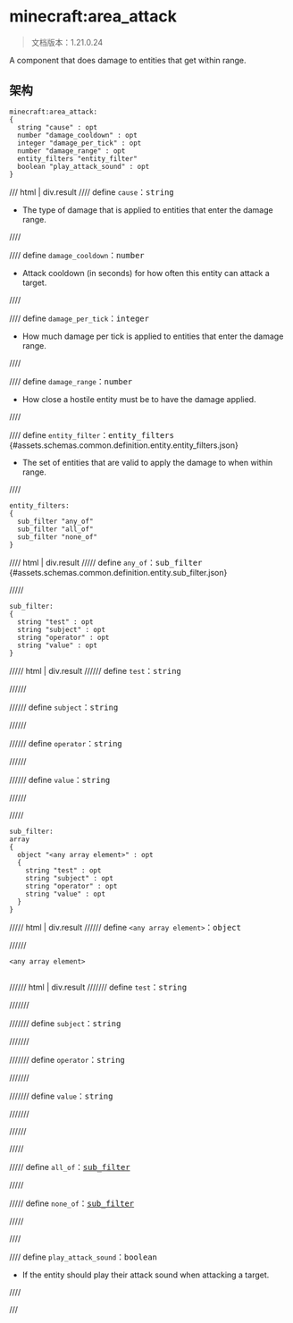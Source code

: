 # minecraft:area_attack

> 文档版本：1.21.0.24

A component that does damage to entities that get within range.

## 架构

```mcschema
minecraft:area_attack:
{
  string "cause" : opt
  number "damage_cooldown" : opt
  integer "damage_per_tick" : opt
  number "damage_range" : opt
  entity_filters "entity_filter"
  boolean "play_attack_sound" : opt
}

```

/// html | div.result
//// define
`cause`：<samp>string</samp>

- The type of damage that is applied to entities that enter the damage range.


////


//// define
`damage_cooldown`：<samp>number</samp>

- Attack cooldown (in seconds) for how often this entity can attack a target.


////


//// define
`damage_per_tick`：<samp>integer</samp>

- How much damage per tick is applied to entities that enter the damage range.


////


//// define
`damage_range`：<samp>number</samp>

- How close a hostile entity must be to have the damage applied.


////


//// define
`entity_filter`：<samp>entity_filters</samp> {#assets.schemas.common.definition.entity.entity_filters.json}

- The set of entities that are valid to apply the damage to when within range.


////

```mcschema
entity_filters:
{
  sub_filter "any_of"
  sub_filter "all_of"
  sub_filter "none_of"
}

```

//// html | div.result
///// define
`any_of`：<samp>sub_filter</samp> {#assets.schemas.common.definition.entity.sub_filter.json}


/////

```mcschema
sub_filter:
{
  string "test" : opt
  string "subject" : opt
  string "operator" : opt
  string "value" : opt
}

```

///// html | div.result
////// define
`test`：<samp>string</samp>


//////


////// define
`subject`：<samp>string</samp>


//////


////// define
`operator`：<samp>string</samp>


//////


////// define
`value`：<samp>string</samp>


//////


/////


```mcschema
sub_filter:
array
{
  object "<any array element>" : opt
  {
    string "test" : opt
    string "subject" : opt
    string "operator" : opt
    string "value" : opt
  }
}

```

///// html | div.result
////// define
`<any array element>`：<samp>object</samp>


//////

<div class="language-text highlight"><span class="filename"><code>&lt;any array element&gt;</code></span><pre id="__code_1"><span></span></pre></div>

////// html | div.result
/////// define
`test`：<samp>string</samp>


///////


/////// define
`subject`：<samp>string</samp>


///////


/////// define
`operator`：<samp>string</samp>


///////


/////// define
`value`：<samp>string</samp>


///////


//////


/////




///// define
`all_of`：<samp>[sub_filter](#assets.schemas.common.definition.entity.sub_filter.json)</samp>


/////


///// define
`none_of`：<samp>[sub_filter](#assets.schemas.common.definition.entity.sub_filter.json)</samp>


/////


////



//// define
`play_attack_sound`：<samp>boolean</samp>

- If the entity should play their attack sound when attacking a target.


////


///

